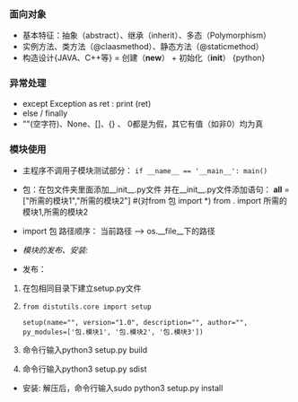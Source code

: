 ﻿### 面向对象

* 基本特征：抽象（abstract）、继承（inherit）、多态（Polymorphism）
* 实例方法、类方法（@claasmethod）、静态方法（@staticmethod）
* 构造设计{JAVA、C++等} = 创建（__new__） + 初始化（__init__） {python} 

### 异常处理

* except Exception as ret : 
		print (ret)
* else / finally
* ""(空字符)、None、[]、{} 、 0都是为假，其它有值（如非0）均为真

### 模块使用

* 主程序不调用子模块测试部分：
	`if __name__ == '__main__':
		main()`

* 包：在包文件夹里面添加__init__.py文件
	并在__init__.py文件添加语句：
	__all__ = ["所需的模块1","所需的模块2"]  #(对from 包 import *)
	from . import 所需的模块1,所需的模块2

* import 包 路径顺序：
	当前路径 --> os.__file__下的路径

* *模块的发布、安装:*
* 发布：
 1. 在包相同目录下建立setup.py文件
 2.	`from distutils.core import setup`

	`setup(name="", version="1.0", description="", author="", py_modules=['包.模块1', '包.模块2', '包.模块3'])`

 3. 命令行输入python3 setup.py build
 4. 命令行输入python3 setup.py sdist

* 安装:
	解压后，命令行输入sudo python3 setup.py install

#